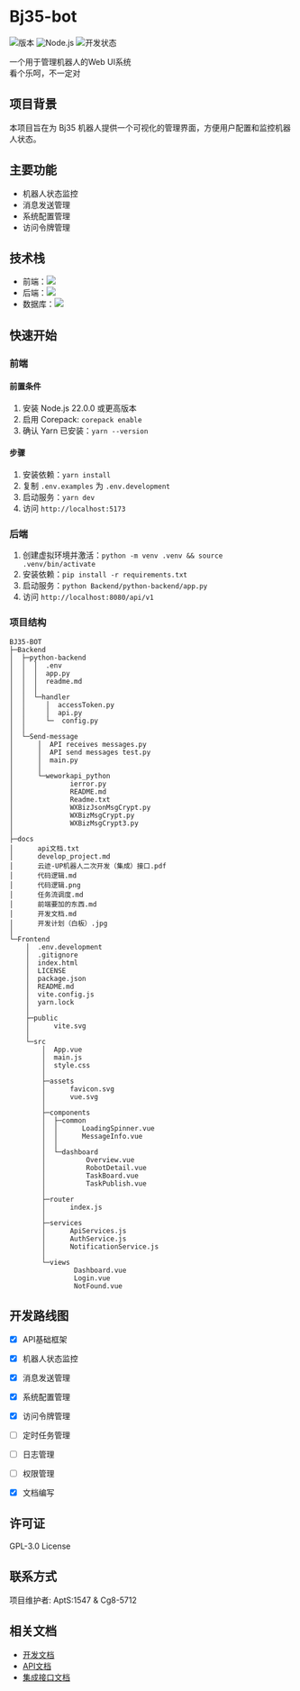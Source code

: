 # Bj35-bot

![版本](https://img.shields.io/badge/版本-0.1.0--alpha-blue)
![Node.js](https://img.shields.io/badge/Node.js-v16+-green)
![开发状态](https://img.shields.io/badge/状态-开发中-yellow)

一个用于管理机器人的Web UI系统  
看个乐呵，不一定对

## 项目背景

本项目旨在为 Bj35 机器人提供一个可视化的管理界面，方便用户配置和监控机器人状态。

## 主要功能

- 机器人状态监控
- 消息发送管理
- 系统配置管理
- 访问令牌管理

## 技术栈
- 前端：<img src="https://skillicons.dev/icons?i=html,css,javascript,vue,nodejs,tailwind">
- 后端：<img src="https://skillicons.dev/icons?i=py">
- 数据库：<img src="https://skillicons.dev/icons?i=sqlite">

## 快速开始

### 前端

#### 前置条件

1. 安装 Node.js 22.0.0 或更高版本
2. 启用 Corepack: `corepack enable`
3. 确认 Yarn 已安装：`yarn --version`

#### 步骤

1. 安装依赖：`yarn install`
2. 复制 `.env.examples` 为 `.env.development`
3. 启动服务：`yarn dev`
4. 访问 `http://localhost:5173`

### 后端

1. 创建虚拟环境并激活：`python -m venv .venv && source .venv/bin/activate`
2. 安装依赖：`pip install -r requirements.txt`
3. 启动服务：`python Backend/python-backend/app.py`
4. 访问 `http://localhost:8080/api/v1`

### 项目结构
```
BJ35-BOT
├─Backend
│  ├─python-backend
│  │  │  .env
│  │  │  app.py
│  │  │  readme.md
│  │  │  
│  │  └─handler
│  │     │  accessToken.py
│  │     │  api.py
│  │     └─  config.py
│  │          
│  └─Send-message
│      │  API receives messages.py
│      │  API send messages test.py
│      │  main.py
│      │  
│      └─weworkapi_python
│              ierror.py
│              README.md
│              Readme.txt
│              WXBizJsonMsgCrypt.py
│              WXBizMsgCrypt.py
│              WXBizMsgCrypt3.py
│              
├─docs
│      api文档.txt
│      develop_project.md
│      云迹-UP机器人二次开发（集成）接口.pdf
│      代码逻辑.md
│      代码逻辑.png
│      任务流调度.md
│      前端要加的东西.md
│      开发文档.md
│      开发计划（白板）.jpg
│      
└─Frontend
    │  .env.development
    │  .gitignore
    │  index.html
    │  LICENSE
    │  package.json
    │  README.md
    │  vite.config.js
    │  yarn.lock
    │    
    ├─public
    │      vite.svg
    │      
    └─src
        │  App.vue
        │  main.js
        │  style.css
        │  
        ├─assets
        │      favicon.svg
        │      vue.svg
        │      
        ├─components
        │  ├─common
        │  │      LoadingSpinner.vue
        │  │      MessageInfo.vue
        │  │      
        │  └─dashboard
        │          Overview.vue
        │          RobotDetail.vue
        │          TaskBoard.vue
        │          TaskPublish.vue
        │          
        ├─router
        │      index.js
        │      
        ├─services
        │      ApiServices.js
        │      AuthService.js
        │      NotificationService.js
        │      
        └─views
                Dashboard.vue
                Login.vue
                NotFound.vue
```

## 开发路线图

- [x] API基础框架
- [x] 机器人状态监控
- [x] 消息发送管理
- [x] 系统配置管理
- [x] 访问令牌管理
- [ ] 定时任务管理
- [ ] 日志管理
- [ ] 权限管理
- [x] 文档编写


## 许可证

GPL-3.0 License

## 联系方式

项目维护者: AptS:1547 & Cg8-5712

## 相关文档

- [开发文档](docs/开发文档.md)
- [API文档](docs/api文档.txt)
- [集成接口文档](docs/云迹-UP机器人二次开发（集成）接口.pdf)
